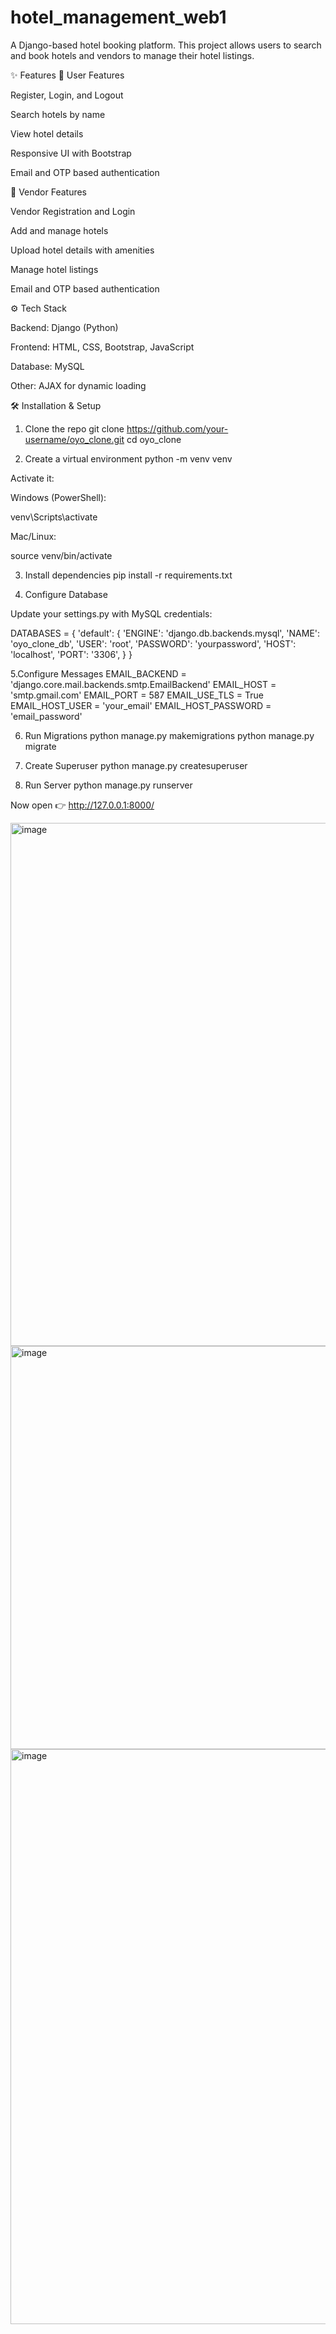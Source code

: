 # hotel_management_web1
A Django-based hotel booking platform.
This project allows users to search and book hotels and vendors to manage their hotel listings.

✨ Features
👤 User Features

Register, Login, and Logout

Search hotels by name

View hotel details

Responsive UI with Bootstrap

Email and OTP based authentication



🏪 Vendor Features

Vendor Registration and Login

Add and manage hotels

Upload hotel details with amenities

Manage hotel listings

Email and OTP based authentication




⚙️ Tech Stack

Backend: Django (Python)

Frontend: HTML, CSS, Bootstrap, JavaScript

Database: MySQL

Other: AJAX for dynamic loading

🛠️ Installation & Setup
1. Clone the repo
git clone https://github.com/your-username/oyo_clone.git
cd oyo_clone



3. Create a virtual environment
python -m venv venv


Activate it:

Windows (PowerShell):

venv\Scripts\activate


Mac/Linux:

source venv/bin/activate



3. Install dependencies
pip install -r requirements.txt



4. Configure Database

Update your settings.py with MySQL credentials:

DATABASES = {
    'default': {
        'ENGINE': 'django.db.backends.mysql',
        'NAME': 'oyo_clone_db',
        'USER': 'root',
        'PASSWORD': 'yourpassword',
        'HOST': 'localhost',
        'PORT': '3306',
    }
}


5.Configure Messages
EMAIL_BACKEND = 'django.core.mail.backends.smtp.EmailBackend'
EMAIL_HOST = 'smtp.gmail.com'
EMAIL_PORT = 587
EMAIL_USE_TLS = True
EMAIL_HOST_USER = 'your_email'
EMAIL_HOST_PASSWORD = 'email_password'


6. Run Migrations
python manage.py makemigrations
python manage.py migrate


8. Create Superuser
python manage.py createsuperuser

9. Run Server
python manage.py runserver


Now open 👉 http://127.0.0.1:8000/


<img width="1902" height="837" alt="image" src="https://github.com/user-attachments/assets/06b27f18-a67a-424f-b094-c65f911786b2" />
<img width="853" height="645" alt="image" src="https://github.com/user-attachments/assets/0bf01fd8-8fb7-49d5-afda-584bda9ef542" />
<img width="1782" height="920" alt="image" src="https://github.com/user-attachments/assets/32ae0364-a907-48da-b0cf-f5ac0dee47d1" />




